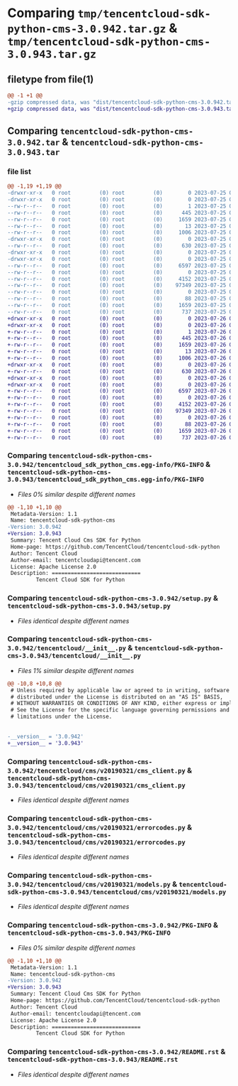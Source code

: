 # Comparing `tmp/tencentcloud-sdk-python-cms-3.0.942.tar.gz` & `tmp/tencentcloud-sdk-python-cms-3.0.943.tar.gz`

## filetype from file(1)

```diff
@@ -1 +1 @@
-gzip compressed data, was "dist/tencentcloud-sdk-python-cms-3.0.942.tar", last modified: Tue Jul 25 04:15:02 2023, max compression
+gzip compressed data, was "dist/tencentcloud-sdk-python-cms-3.0.943.tar", last modified: Wed Jul 26 00:34:39 2023, max compression
```

## Comparing `tencentcloud-sdk-python-cms-3.0.942.tar` & `tencentcloud-sdk-python-cms-3.0.943.tar`

### file list

```diff
@@ -1,19 +1,19 @@
-drwxr-xr-x   0 root         (0) root         (0)        0 2023-07-25 04:15:02.000000 tencentcloud-sdk-python-cms-3.0.942/
-drwxr-xr-x   0 root         (0) root         (0)        0 2023-07-25 04:15:02.000000 tencentcloud-sdk-python-cms-3.0.942/tencentcloud_sdk_python_cms.egg-info/
--rw-r--r--   0 root         (0) root         (0)        1 2023-07-25 04:15:02.000000 tencentcloud-sdk-python-cms-3.0.942/tencentcloud_sdk_python_cms.egg-info/dependency_links.txt
--rw-r--r--   0 root         (0) root         (0)      445 2023-07-25 04:15:02.000000 tencentcloud-sdk-python-cms-3.0.942/tencentcloud_sdk_python_cms.egg-info/SOURCES.txt
--rw-r--r--   0 root         (0) root         (0)     1659 2023-07-25 04:15:02.000000 tencentcloud-sdk-python-cms-3.0.942/tencentcloud_sdk_python_cms.egg-info/PKG-INFO
--rw-r--r--   0 root         (0) root         (0)       13 2023-07-25 04:15:02.000000 tencentcloud-sdk-python-cms-3.0.942/tencentcloud_sdk_python_cms.egg-info/top_level.txt
--rw-r--r--   0 root         (0) root         (0)     1006 2023-07-25 04:15:02.000000 tencentcloud-sdk-python-cms-3.0.942/setup.py
-drwxr-xr-x   0 root         (0) root         (0)        0 2023-07-25 04:15:02.000000 tencentcloud-sdk-python-cms-3.0.942/tencentcloud/
--rw-r--r--   0 root         (0) root         (0)      630 2023-07-25 04:15:02.000000 tencentcloud-sdk-python-cms-3.0.942/tencentcloud/__init__.py
-drwxr-xr-x   0 root         (0) root         (0)        0 2023-07-25 04:15:02.000000 tencentcloud-sdk-python-cms-3.0.942/tencentcloud/cms/
-drwxr-xr-x   0 root         (0) root         (0)        0 2023-07-25 04:15:02.000000 tencentcloud-sdk-python-cms-3.0.942/tencentcloud/cms/v20190321/
--rw-r--r--   0 root         (0) root         (0)     6597 2023-07-25 04:15:02.000000 tencentcloud-sdk-python-cms-3.0.942/tencentcloud/cms/v20190321/cms_client.py
--rw-r--r--   0 root         (0) root         (0)        0 2023-07-25 04:15:02.000000 tencentcloud-sdk-python-cms-3.0.942/tencentcloud/cms/v20190321/__init__.py
--rw-r--r--   0 root         (0) root         (0)     4152 2023-07-25 04:15:02.000000 tencentcloud-sdk-python-cms-3.0.942/tencentcloud/cms/v20190321/errorcodes.py
--rw-r--r--   0 root         (0) root         (0)    97349 2023-07-25 04:15:02.000000 tencentcloud-sdk-python-cms-3.0.942/tencentcloud/cms/v20190321/models.py
--rw-r--r--   0 root         (0) root         (0)        0 2023-07-25 04:15:02.000000 tencentcloud-sdk-python-cms-3.0.942/tencentcloud/cms/__init__.py
--rw-r--r--   0 root         (0) root         (0)       88 2023-07-25 04:15:02.000000 tencentcloud-sdk-python-cms-3.0.942/setup.cfg
--rw-r--r--   0 root         (0) root         (0)     1659 2023-07-25 04:15:02.000000 tencentcloud-sdk-python-cms-3.0.942/PKG-INFO
--rw-r--r--   0 root         (0) root         (0)      737 2023-07-25 04:15:02.000000 tencentcloud-sdk-python-cms-3.0.942/README.rst
+drwxr-xr-x   0 root         (0) root         (0)        0 2023-07-26 00:34:39.000000 tencentcloud-sdk-python-cms-3.0.943/
+drwxr-xr-x   0 root         (0) root         (0)        0 2023-07-26 00:34:39.000000 tencentcloud-sdk-python-cms-3.0.943/tencentcloud_sdk_python_cms.egg-info/
+-rw-r--r--   0 root         (0) root         (0)        1 2023-07-26 00:34:39.000000 tencentcloud-sdk-python-cms-3.0.943/tencentcloud_sdk_python_cms.egg-info/dependency_links.txt
+-rw-r--r--   0 root         (0) root         (0)      445 2023-07-26 00:34:39.000000 tencentcloud-sdk-python-cms-3.0.943/tencentcloud_sdk_python_cms.egg-info/SOURCES.txt
+-rw-r--r--   0 root         (0) root         (0)     1659 2023-07-26 00:34:39.000000 tencentcloud-sdk-python-cms-3.0.943/tencentcloud_sdk_python_cms.egg-info/PKG-INFO
+-rw-r--r--   0 root         (0) root         (0)       13 2023-07-26 00:34:39.000000 tencentcloud-sdk-python-cms-3.0.943/tencentcloud_sdk_python_cms.egg-info/top_level.txt
+-rw-r--r--   0 root         (0) root         (0)     1006 2023-07-26 00:34:39.000000 tencentcloud-sdk-python-cms-3.0.943/setup.py
+drwxr-xr-x   0 root         (0) root         (0)        0 2023-07-26 00:34:39.000000 tencentcloud-sdk-python-cms-3.0.943/tencentcloud/
+-rw-r--r--   0 root         (0) root         (0)      630 2023-07-26 00:34:39.000000 tencentcloud-sdk-python-cms-3.0.943/tencentcloud/__init__.py
+drwxr-xr-x   0 root         (0) root         (0)        0 2023-07-26 00:34:39.000000 tencentcloud-sdk-python-cms-3.0.943/tencentcloud/cms/
+drwxr-xr-x   0 root         (0) root         (0)        0 2023-07-26 00:34:39.000000 tencentcloud-sdk-python-cms-3.0.943/tencentcloud/cms/v20190321/
+-rw-r--r--   0 root         (0) root         (0)     6597 2023-07-26 00:34:39.000000 tencentcloud-sdk-python-cms-3.0.943/tencentcloud/cms/v20190321/cms_client.py
+-rw-r--r--   0 root         (0) root         (0)        0 2023-07-26 00:34:39.000000 tencentcloud-sdk-python-cms-3.0.943/tencentcloud/cms/v20190321/__init__.py
+-rw-r--r--   0 root         (0) root         (0)     4152 2023-07-26 00:34:39.000000 tencentcloud-sdk-python-cms-3.0.943/tencentcloud/cms/v20190321/errorcodes.py
+-rw-r--r--   0 root         (0) root         (0)    97349 2023-07-26 00:34:39.000000 tencentcloud-sdk-python-cms-3.0.943/tencentcloud/cms/v20190321/models.py
+-rw-r--r--   0 root         (0) root         (0)        0 2023-07-26 00:34:39.000000 tencentcloud-sdk-python-cms-3.0.943/tencentcloud/cms/__init__.py
+-rw-r--r--   0 root         (0) root         (0)       88 2023-07-26 00:34:39.000000 tencentcloud-sdk-python-cms-3.0.943/setup.cfg
+-rw-r--r--   0 root         (0) root         (0)     1659 2023-07-26 00:34:39.000000 tencentcloud-sdk-python-cms-3.0.943/PKG-INFO
+-rw-r--r--   0 root         (0) root         (0)      737 2023-07-26 00:34:39.000000 tencentcloud-sdk-python-cms-3.0.943/README.rst
```

### Comparing `tencentcloud-sdk-python-cms-3.0.942/tencentcloud_sdk_python_cms.egg-info/PKG-INFO` & `tencentcloud-sdk-python-cms-3.0.943/tencentcloud_sdk_python_cms.egg-info/PKG-INFO`

 * *Files 0% similar despite different names*

```diff
@@ -1,10 +1,10 @@
 Metadata-Version: 1.1
 Name: tencentcloud-sdk-python-cms
-Version: 3.0.942
+Version: 3.0.943
 Summary: Tencent Cloud Cms SDK for Python
 Home-page: https://github.com/TencentCloud/tencentcloud-sdk-python
 Author: Tencent Cloud
 Author-email: tencentcloudapi@tencent.com
 License: Apache License 2.0
 Description: ============================
         Tencent Cloud SDK for Python
```

### Comparing `tencentcloud-sdk-python-cms-3.0.942/setup.py` & `tencentcloud-sdk-python-cms-3.0.943/setup.py`

 * *Files identical despite different names*

### Comparing `tencentcloud-sdk-python-cms-3.0.942/tencentcloud/__init__.py` & `tencentcloud-sdk-python-cms-3.0.943/tencentcloud/__init__.py`

 * *Files 1% similar despite different names*

```diff
@@ -10,8 +10,8 @@
 # Unless required by applicable law or agreed to in writing, software
 # distributed under the License is distributed on an "AS IS" BASIS,
 # WITHOUT WARRANTIES OR CONDITIONS OF ANY KIND, either express or implied.
 # See the License for the specific language governing permissions and
 # limitations under the License.
 
 
-__version__ = '3.0.942'
+__version__ = '3.0.943'
```

### Comparing `tencentcloud-sdk-python-cms-3.0.942/tencentcloud/cms/v20190321/cms_client.py` & `tencentcloud-sdk-python-cms-3.0.943/tencentcloud/cms/v20190321/cms_client.py`

 * *Files identical despite different names*

### Comparing `tencentcloud-sdk-python-cms-3.0.942/tencentcloud/cms/v20190321/errorcodes.py` & `tencentcloud-sdk-python-cms-3.0.943/tencentcloud/cms/v20190321/errorcodes.py`

 * *Files identical despite different names*

### Comparing `tencentcloud-sdk-python-cms-3.0.942/tencentcloud/cms/v20190321/models.py` & `tencentcloud-sdk-python-cms-3.0.943/tencentcloud/cms/v20190321/models.py`

 * *Files identical despite different names*

### Comparing `tencentcloud-sdk-python-cms-3.0.942/PKG-INFO` & `tencentcloud-sdk-python-cms-3.0.943/PKG-INFO`

 * *Files 0% similar despite different names*

```diff
@@ -1,10 +1,10 @@
 Metadata-Version: 1.1
 Name: tencentcloud-sdk-python-cms
-Version: 3.0.942
+Version: 3.0.943
 Summary: Tencent Cloud Cms SDK for Python
 Home-page: https://github.com/TencentCloud/tencentcloud-sdk-python
 Author: Tencent Cloud
 Author-email: tencentcloudapi@tencent.com
 License: Apache License 2.0
 Description: ============================
         Tencent Cloud SDK for Python
```

### Comparing `tencentcloud-sdk-python-cms-3.0.942/README.rst` & `tencentcloud-sdk-python-cms-3.0.943/README.rst`

 * *Files identical despite different names*

